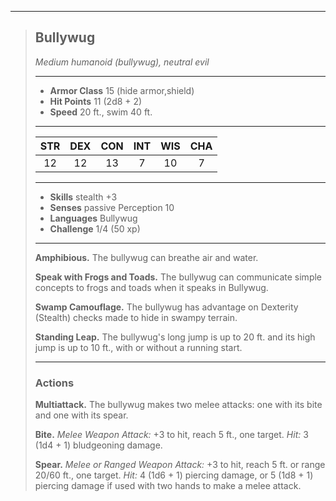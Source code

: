 ***
> ## Bullywug
> *Medium humanoid (bullywug), neutral evil*
> 
> ***
> 
> - **Armor Class** 15 (hide armor,shield)
> - **Hit Points** 11 (2d8 + 2)
> - **Speed** 20 ft., swim 40 ft.
> 
> ***
> 
> |STR|DEX|CON|INT|WIS|CHA|
> |:---:|:---:|:---:|:---:|:---:|:---:|
> |12|12|13|7|10|7|
> 
> ***
> 
> - **Skills** stealth +3
> - **Senses** passive Perception 10
> - **Languages** Bullywug
> - **Challenge** 1/4 (50 xp)
> 
> ***
> 
> **Amphibious.** The bullywug can breathe air and water.
> 
> **Speak with Frogs and Toads.** The bullywug can communicate simple concepts to frogs and toads when it speaks in Bullywug.
> 
> **Swamp Camouflage.** The bullywug has advantage on Dexterity (Stealth) checks made to hide in swampy terrain.
> 
> **Standing Leap.** The bullywug's long jump is up to 20 ft. and its high jump is up to 10 ft., with or without a running start.
> 
> ***
> 
> ### Actions
> **Multiattack.** The bullywug makes two melee attacks: one with its bite and one with its spear.
> 
> **Bite.** *Melee Weapon Attack:* +3 to hit, reach 5 ft., one target. *Hit:* 3 (1d4 + 1) bludgeoning damage.
> 
> **Spear.** *Melee or Ranged Weapon Attack:* +3 to hit, reach 5 ft. or range 20/60 ft., one target. *Hit:* 4 (1d6 + 1) piercing damage, or 5 (1d8 + 1) piercing damage if used with two hands to make a melee attack.